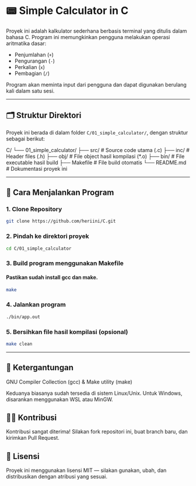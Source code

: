 # 📟 Simple Calculator in C

Proyek ini adalah kalkulator sederhana berbasis terminal yang ditulis dalam bahasa C. Program ini memungkinkan pengguna melakukan operasi aritmatika dasar:

- Penjumlahan (`+`)
- Pengurangan (`-`)
- Perkalian   (`x`)
- Pembagian   (`/`)

Program akan meminta input dari pengguna dan dapat digunakan berulang kali dalam satu sesi.

---

## 🗂 Struktur Direktori

Proyek ini berada di dalam folder `C/01_simple_calculator/`, dengan struktur sebagai berikut:

C/
└── 01_simple_calculator/
├── src/ # Source code utama (.c)
├── inc/ # Header files (.h)
├── obj/ # File object hasil kompilasi (*.o)
├── bin/ # File executable hasil build
├── Makefile # File build otomatis
└── README.md # Dokumentasi proyek ini


---

## 🚀 Cara Menjalankan Program

### 1. Clone Repository

``` bash
git clone https://github.com/heriini/C.git

```

### 2. Pindah ke direktori proyek

```bash
cd C/01_simple_calculator
```

### 3. Build program menggunakan Makefile 
#### Pastikan sudah install gcc dan make.

```bash
make
```

### 4. Jalankan program

``` bash
./bin/app.out
```

### 5. Bersihkan file hasil kompilasi (opsional)

```bash
make clean
```

---

## 🧰 Ketergantungan

GNU Compiler Collection (gcc) & Make utility (make)

Keduanya biasanya sudah tersedia di sistem Linux/Unix.
Untuk Windows, disarankan menggunakan WSL atau MinGW.

## 👨‍💻 Kontribusi

Kontribusi sangat diterima!
Silakan fork repositori ini, buat branch baru, dan kirimkan Pull Request.

## 📄 Lisensi

Proyek ini menggunakan lisensi MIT — silakan gunakan, ubah, dan distribusikan dengan atribusi yang sesuai.


